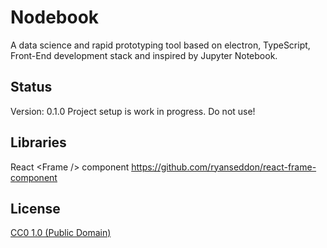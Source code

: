 # Nodebook

A data science and rapid prototyping tool based on electron, TypeScript, Front-End development stack and inspired by Jupyter Notebook.

## Status
Version: 0.1.0
Project setup is work in progress. Do not use!

## Libraries
React &lt;Frame /&gt; component
https://github.com/ryanseddon/react-frame-component

## License

[CC0 1.0 (Public Domain)](LICENSE.md)
